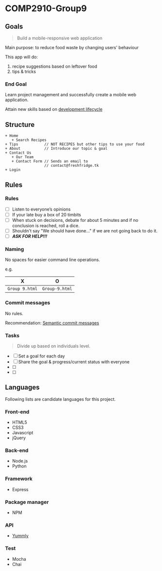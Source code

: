 # COMP2910-Group9

## Goals

> Build a mobile-responsive web application

Main purpose: to reduce food waste by changing users' behaviour

This app will do:
1. recipe suggestions based on leftover food
2. tips & tricks


### End Goal

Learn project management and successfully create a mobile web application. 

Attain new skills based on [development lifecycle](https://en.wikibooks.org/wiki/Introduction_to_Computer_Information_Systems/Program_Development)


## Structure

```
+ Home
   + Search Recipes
+ Tips            // NOT RECIPES but other tips to use your food
+ About           // Introduce our topic & goal
+ Contact Us 
   + Our Team
   + Contact Form // Sends an email to 
                  // contact@freshfridge.tk
+ Login
```

## Rules

### Rules

- [ ] Listen to everyone’s opinions
- [ ] If your late buy a box of 20 timbits
- [ ] When stuck on decisions, debate for about 5 minutes and if no conclusion is reached, roll a dice.
- [ ] Shouldn't say "We should have done…" if we are not going back to do it.
- [ ] ***ASK FOR HELP!!!***

### Naming 

No spaces for easier command line operations.

e.g.

| X              | O              |
|----------------|----------------|
| `Group 9.html` | `Group-9.html` |

### Commit messages

No rules.

Recommendation: [Semantic commit messages](https://seesparkbox.com/foundry/semantic_commit_messages)

### Tasks

> Divide up based on individuals level.

- [ ] Set a goal for each day
- [ ] Share the goal & progress/current status with everyone
- [ ] 
- [ ] 


## Languages

Following lists are candidate languages for this project.

### Front-end

- HTML5
- CSS3
- Javascript
- jQuery

### Back-end

- Node.js
- Python

### Framework

- Express

### Package manager

- NPM

### API

- [Yummly](https://www.yummly.com/about)

### Test

- Mocha
- Chai 